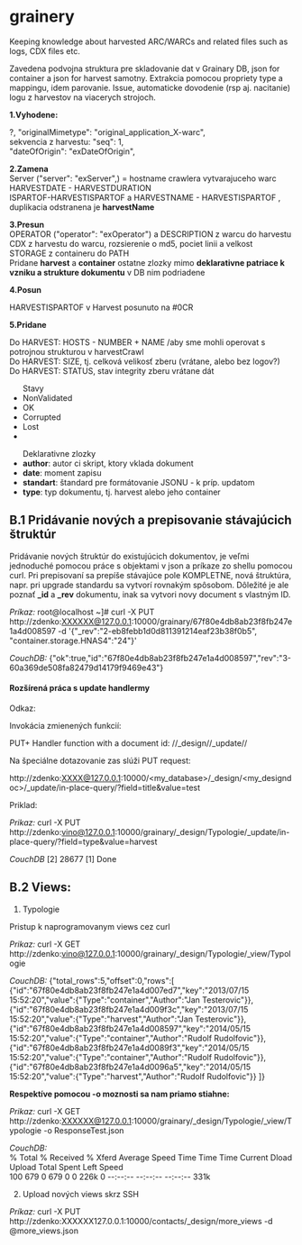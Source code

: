 # grainery
Keeping knowledge about harvested ARC/WARCs and related files such as logs, CDX files etc.


Zavedena podvojna struktura pre skladovanie dat v Grainary DB, json for container a json for harvest samotny. Extrakcia pomocou propriety type a mappingu, idem parovanie. Issue, automaticke dovodenie (rsp aj. nacitanie) logu z harvestov na viacerych strojoch.

<b> 1.Vyhodene: </b>

?, "originalMimetype": "original_application_X-warc", <br>
sekvencia z harvestu:  "seq": 1, <br>
"dateOfOrigin": "exDateOfOrigin", <br>

<b> 2.Zamena </b><br>
Server ("server": "exServer",) = hostname crawlera vytvarajuceho warc <br>
HARVESTDATE - HARVESTDURATION <br>
ISPARTOF-HARVESTISPARTOF a HARVESTNAME - HARVESTISPARTOF , duplikacia odstranena je <b>harvestName</b> <br>

<b>3.Presun </b><br>
OPERATOR ("operator": "exOperator") a DESCRIPTION z warcu do harvestu <br>
CDX z harvestu do warcu, rozsierenie o md5, pociet linii a velkost <br>
STORAGE z containeru do PATH <br>
Pridane <b>harvest</b> a <b>container</b> ostatne zlozky mimo <b>deklarativne patriace k vzniku a strukture dokumentu</b> v DB nim podriadene 

<b> 4.Posun </b><br>

HARVESTISPARTOF v Harvest posunuto na #0CR <br>

<b> 5.Pridane</b><br>

Do HARVEST:  HOSTS - NUMBER + NAME /aby sme mohli operovat s potrojnou strukturou v harvestCrawl <br>
Do HARVEST: SIZE, tj. celková velikosť zberu (vrátane, alebo bez logov?) <br>
Do HARVEST: STATUS, stav integrity zberu vrátane dát
<ul> Stavy
<li>NonValidated</li>
<li>OK</li>
<li>Corrupted</li>
<li>Lost</li>
<li></li>
</ul>

<ul>Deklarativne zlozky
<li><b>author</b>: autor ci skript, ktory vklada dokument</li>
<li><b>date</b>: moment zapisu</li>
<li><b>standart</b>: štandard pre formátovanie JSONU - k príp. updatom</li>
<li><b>type</b>: typ dokumentu, tj. harvest alebo jeho container</li></ul>

<h2>B.1 Pridávanie nových a prepisovanie stávajúcich štruktúr</h2>

Pridávanie nových štruktúr do existujúcich dokumentov, je veľmi jednoduché pomocou práce s objektami v json a príkaze zo shellu pomocou curl. Pri prepisovaní sa prepíše stávajúce pole KOMPLETNE, nová štruktúra, napr. pri upgrade standardu sa vytvorí rovnakým spôsobom. Dôležité je ale poznať <b>_id</b> a <b>_rev</b> dokumentu, inak sa vytvori novy document s vlastným ID. 

<i>Príkaz:</i> root@localhost ~]# curl -X PUT http://zdenko:XXXXXX@127.0.0.1:10000/grainary/67f80e4db8ab23f8fb247e1a4d008597 -d '{"_rev":"2-eb8febb1d0d811391214eaf23b38f0b5", "container.storage.HNAS4":"24"}'

<i>CouchDB:</i> {"ok":true,"id":"67f80e4db8ab23f8fb247e1a4d008597","rev":"3-60a369de508fa82479d14179f9469e43"}

<h4>Rozšírená práca s update handlermy</h4>

Odkaz:

Invokácia zmienených funkcií:

PUT+ Handler function with a document id: /<database>/_design/<design>/_update/<function>/<docid>

Na špeciálne dotazovanie zas slúži PUT request: 

http://zdenko:XXXX@127.0.0.1:10000/<my_database>/_design/<my_designdoc>/_update/in-place-query/<mydocId>?field=title&value=test

Priklad: 

<i>Prikaz:</i> curl -X PUT http://zdenko:vino@127.0.0.1:10000/grainary/_design/Typologie/_update/in-place-query/?field=type&value=harvest

<i>CouchDB</i> 
[2] 28677
[1]   Done 


<h2>B.2 Views:</h2>

1. Typologie

Pristup k naprogramovanym views cez curl

<i>Prikaz:</i> curl -X GET http://zdenko:vino@127.0.0.1:10000/grainary/_design/Typologie/_view/Typologie

<i>CouchDB:</i> {"total_rows":5,"offset":0,"rows":[ <br>
{"id":"67f80e4db8ab23f8fb247e1a4d007ed7","key":"2013/07/15 15:52:20","value":{"Type":"container","Author":"Jan Testerovic"}},<br>
{"id":"67f80e4db8ab23f8fb247e1a4d009f3c","key":"2013/07/15 15:52:20","value":{"Type":"harvest","Author":"Jan Testerovic"}},<br>
{"id":"67f80e4db8ab23f8fb247e1a4d008597","key":"2014/05/15 15:52:20","value":{"Type":"container","Author":"Rudolf Rudolfovic"}},<br>
{"id":"67f80e4db8ab23f8fb247e1a4d0089f3","key":"2014/05/15 15:52:20","value":{"Type":"container","Author":"Rudolf Rudolfovic"}},<br>
{"id":"67f80e4db8ab23f8fb247e1a4d0096a5","key":"2014/05/15 15:52:20","value":{"Type":"harvest","Author":"Rudolf Rudolfovic"}}
]}<br>

<b>Respektíve pomocou -o moznosti sa nam priamo stiahne:</b>

<i>Prikaz:</i> curl -X GET http://zdenko:XXXXXX@127.0.0.1:10000/grainary/_design/Typologie/_view/Typologie -o ResponseTest.json

<i>CouchDB:</i>  
% Total    % Received % Xferd  Average Speed   Time    Time     Time  Current
                                 Dload  Upload   Total   Spent    Left  Speed<br>
100   679    0   679    0     0   226k      0 --:--:-- --:--:-- --:--:--  331k

2. Upload nových views skrz SSH

<i>Príkaz:</i> curl -X PUT http://zdenko:XXXXXX127.0.0.1:10000/contacts/_design/more_views -d @more_views.json

